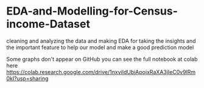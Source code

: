 # EDA-and-Modelling-for-Census-income-Dataset
cleaning and analyzing the data and making EDA for taking the insights and the important feature to help our model and make a good prediction model 

Some graphs don't appear on GitHub you can see the full notebook at colab here 
https://colab.research.google.com/drive/1nxviIdUbiApojxRaXA3jIeC0v9lRm0kI?usp=sharing
